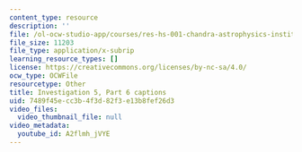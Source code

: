 ```yaml
---
content_type: resource
description: ''
file: /ol-ocw-studio-app/courses/res-hs-001-chandra-astrophysics-institute/A2flmh_jVYE_captions.webvtt
file_size: 11203
file_type: application/x-subrip
learning_resource_types: []
license: https://creativecommons.org/licenses/by-nc-sa/4.0/
ocw_type: OCWFile
resourcetype: Other
title: Investigation 5, Part 6 captions
uid: 7489f45e-cc3b-4f3d-82f3-e13b8fef26d3
video_files:
  video_thumbnail_file: null
video_metadata:
  youtube_id: A2flmh_jVYE
---
```

